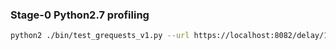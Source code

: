 ### Stage-0 Python2.7 profiling

```sh
python2 ./bin/test_grequests_v1.py --url https://localhost:8082/delay/1 --url-count 5 --log-level DEBUG --profile-code --profile-stats-count 20
```

